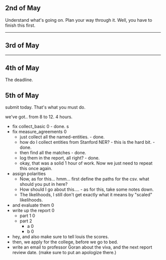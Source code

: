 ## 2nd of May
Understand what's going on. Plan your way through it.
Well, you have to finish this first. 

---

## 3rd of May





---

## 4th of May

The deadline.


## 5th of May

submit today. That's what you must do. 

we've got.. from 8 to 12. 
4 hours.

- fix collect_basic 0 - done. s
- fix measure_agreements 0
  - just collect all the named-entities. - done.
  - how do I collect entities from Stanford NER? - this is the hard bit. - done.
  - then find all the matches - done.
  - log them in the report, all right? - done.
  - okay, that was a solid 1 hour of work. Now we just need to repeat this once again.
- assign polarities
  - Now, as for this... hmm... first define the paths for the csv. what should you put in here?
  - How should I go about this.... - as for this, take some notes down.
  - The likelihoods, I still don't get exactly what it means by "scaled" likelihoods.
- and evaluate them 0 
- write up the report 0
  - part 1 0
  - part 2
    - a 0
    - b 0
- hey, and also make sure to tell louis the scores.  
- then, we apply for the college, before we go to bed.
- write an email to professor Goran about the viva, and the next report review date. (make sure to put an apologize there.)